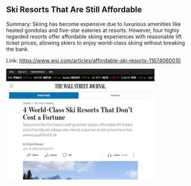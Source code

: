 ## Ski Resorts That Are Still Affordable
Summary: Skiing has become expensive due to luxurious amenities like heated gondolas and five-star eateries at resorts. However, four highly regarded resorts offer affordable skiing experiences with reasonable lift ticket prices, allowing skiers to enjoy world-class skiing without breaking the bank.

Link: https://www.wsj.com/articles/affordable-ski-resorts-11674060010

<img src="/img/f3d535e0-be72-4b4e-a59b-39dde1448d52.png" width="400" />
<br/><br/>
